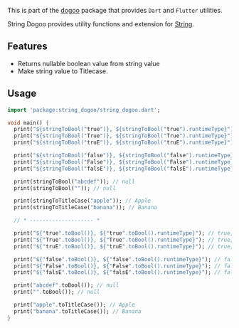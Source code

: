 This is part of the [dogoo](https://github.com/Wellssi/dogoo) package that provides `Dart` and `Flutter` utilities.

String Dogoo provides utility functions and extension for [String](https://api.flutter.dev/flutter/dart-core/String-class.html).

## Features

- Returns nullable boolean value from string value
- Make string value to Titlecase.

## Usage

```dart
import 'package:string_dogoo/string_dogoo.dart';

void main() {
  print("${stringToBool("true")}, ${stringToBool("true").runtimeType}"); // true, bool
  print("${stringToBool("True")}, ${stringToBool("True").runtimeType}"); // true, bool
  print("${stringToBool("truE")}, ${stringToBool("truE").runtimeType}"); // true, bool

  print("${stringToBool("false")}, ${stringToBool("false").runtimeType}"); // false, bool
  print("${stringToBool("False")}, ${stringToBool("False").runtimeType}"); // false, bool
  print("${stringToBool("falsE")}, ${stringToBool("falsE").runtimeType}"); // false, bool

  print(stringToBool("abcdef")); // null
  print(stringToBool("")); // null

  print(stringToTitleCase("apple")); // Apple
  print(stringToTitleCase("banana")); // Banana

  // * -------------------- *

  print("${"true".toBool()}, ${"true".toBool().runtimeType}"); // true, bool
  print("${"True".toBool()}, ${"True".toBool().runtimeType}"); // true, bool
  print("${"truE".toBool()}, ${"truE".toBool().runtimeType}"); // true, bool

  print("${"false".toBool()}, ${"false".toBool().runtimeType}"); // false, bool
  print("${"False".toBool()}, ${"False".toBool().runtimeType}"); // false, bool
  print("${"falsE".toBool()}, ${"falsE".toBool().runtimeType}"); // false, bool

  print("abcdef".toBool()); // null
  print("".toBool()); // null

  print("apple".toTitleCase()); // Apple
  print("banana".toTitleCase()); // Banana
}
```
